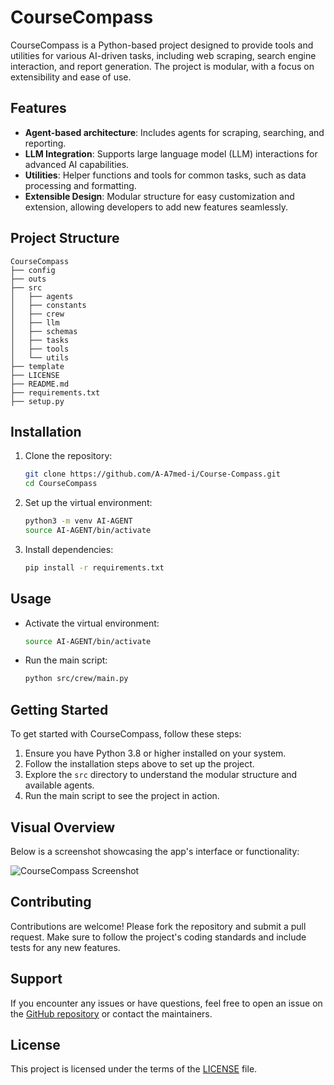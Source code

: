 # CourseCompass

CourseCompass is a Python-based project designed to provide tools and utilities for various AI-driven tasks, including web scraping, search engine interaction, and report generation. The project is modular, with a focus on extensibility and ease of use.

## Features

- **Agent-based architecture**: Includes agents for scraping, searching, and reporting.
- **LLM Integration**: Supports large language model (LLM) interactions for advanced AI capabilities.
- **Utilities**: Helper functions and tools for common tasks, such as data processing and formatting.
- **Extensible Design**: Modular structure for easy customization and extension, allowing developers to add new features seamlessly.

## Project Structure

```
CourseCompass
├── config
├── outs
├── src
│   ├── agents
│   ├── constants
│   ├── crew
│   ├── llm
│   ├── schemas
│   ├── tasks
│   ├── tools
│   └── utils
├── template
├── LICENSE
├── README.md
├── requirements.txt
├── setup.py
```

## Installation

1. Clone the repository:

   ```bash
   git clone https://github.com/A-A7med-i/Course-Compass.git
   cd CourseCompass
   ```

2. Set up the virtual environment:

   ```bash
   python3 -m venv AI-AGENT
   source AI-AGENT/bin/activate
   ```

3. Install dependencies:

   ```bash
   pip install -r requirements.txt
   ```

## Usage

- Activate the virtual environment:

  ```bash
  source AI-AGENT/bin/activate
  ```

- Run the main script:

  ```bash
  python src/crew/main.py
  ```

## Getting Started

To get started with CourseCompass, follow these steps:

1. Ensure you have Python 3.8 or higher installed on your system.
2. Follow the installation steps above to set up the project.
3. Explore the `src` directory to understand the modular structure and available agents.
4. Run the main script to see the project in action.

## Visual Overview

Below is a screenshot showcasing the app's interface or functionality:

![CourseCompass Screenshot](https://drive.google.com/uc?id=1VI_oys00NYAVY386vBR2qJbkq-8u7_tV)

## Contributing

Contributions are welcome! Please fork the repository and submit a pull request. Make sure to follow the project's coding standards and include tests for any new features.

## Support

If you encounter any issues or have questions, feel free to open an issue on the [GitHub repository](https://github.com/A-A7med-i/Course-Compass/issues) or contact the maintainers.

## License

This project is licensed under the terms of the [LICENSE](LICENSE) file.
